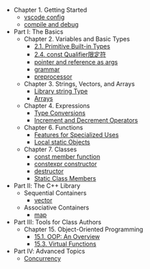- Chapter 1. Getting Started
  - [vscode config](docs/vscode.md)
  - [compile and debug](docs/C++编译compile与调试debug.md)
- Part Ⅰ: The Basics
  - Chapter 2. Variables and Basic Types
    - [2.1. Primitive Built-in Types](docs/2.1.primitive_built_in_types.md)
    - [2.4. const Qualifier限定符](docs/chapter_2_viariables_and_basic_types/const_qualifier.md)
    - [pointer and reference as args](docs/pointer_and_reference_as_args.md)
    - [grammar](docs/grammar.md)
    - [preprocessor](docs/preprocessor.md)
  - Chapter 3. Strings, Vectors, and Arrays
    - [Library string Type](docs/chapter_3_strings_vectors_and_arrays/字符和字符串.md)
    - [Arrays](docs/chapter_3_strings_vectors_and_arrays/arrays.md)
  - Chapter 4. Expressions
    - [Type Conversions](docs/chapter_4_expressions/type_conversions.md)
    - [Increment and Decrement Operators](docs/increment_and_decrement_operators.md)
  - Chapter 6. Functions
    - [Features for Specialized Uses](docs/chapter_6_functions/default_arguments.md)
    - [Local static Objects](docs/chapter_6_functions/local_static_objects.md)
  - Chapter 7. Classes
    - [const member function](docs/chapter_7_classes/const_member_function.md)
    - [constexpr constructor](docs/chapter_7_classes/constexpr_constructor.md)
    - [destructor](docs/chapter_7_classes/destructor.md)
    - [Static Class Members](docs/chapter_7_classes/static_class_members.md)
- Part Ⅱ: The C++ Library
  - Sequential Containers
    - [vector](docs/stl-vector.md)
  - Associative Containers
    - [map](docs/stl-map.md)
- Part Ⅲ: Tools for Class Authors
  - Chapter 15. Object-Oriented Programming
    - [15.1. OOP: An Overview](docs/15.1.oop_an_overview.md)
    - [15.3. Virtual Functions](docs/virtual_functions.md)
- Part Ⅳ: Advanced Topics
  - [Concurrency](docs/concurrency.md)